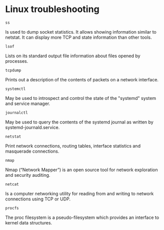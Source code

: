 # Linux troubleshooting

`ss`

Is  used  to dump socket statistics. It allows showing information similar to netstat.  It can display more TCP and
state information than other tools.

`lsof`

Lists on its standard output file information about files opened by processes.

`tcpdump`

Prints  out a description of the contents of packets on a network interface.

`systemctl`

May be used to introspect and control the state of the "systemd" system and service manager.

`journalctl`

May be used to query the contents of the systemd journal as written by systemd-journald.service.

`netstat`

Print network connections, routing tables, interface statistics and masquerade connections.

`nmap`

Nmap (“Network Mapper”) is an open source tool for network exploration and security auditing.

`netcat`

Is a computer networking utility for reading from and writing to network connections using TCP or UDP.

`procfs`

The  proc  filesystem  is  a  pseudo-filesystem  which provides an interface to kernel data structures.